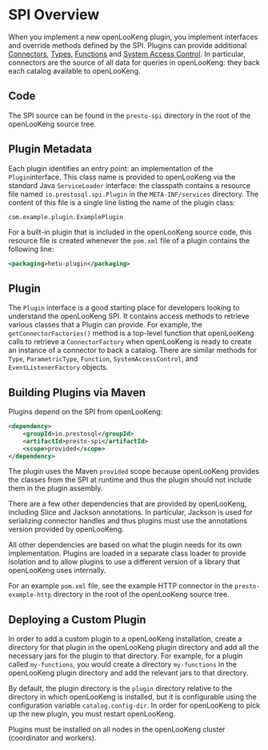 
# SPI Overview

When you implement a new openLooKeng plugin, you implement interfaces and override methods defined by the SPI. Plugins can provide additional [Connectors](./connectors.md), [Types](./types.md), [Functions](./functions.md) and [System Access Control](./system-access-control.md). In particular, connectors are the source of all data for queries in openLooKeng: they back each catalog available to openLooKeng.

## Code

The SPI source can be found in the `presto-spi` directory in the root of the openLooKeng source tree.

## Plugin Metadata

Each plugin identifies an entry point: an implementation of the `Plugin`interface. This class name is provided to openLooKeng via the standard Java `ServiceLoader` interface: the classpath contains a resource file named `io.prestosql.spi.Plugin` in the `META-INF/services` directory. The content of this file is a single line listing the name of the plugin class:

``` 
com.example.plugin.ExamplePlugin
```

For a built-in plugin that is included in the openLooKeng source code, this resource file is created whenever the `pom.xml` file of a plugin contains the following line:

``` xml
<packaging>hetu-plugin</packaging>
```

## Plugin

The `Plugin` interface is a good starting place for developers looking to understand the openLooKeng SPI. It contains access methods to retrieve various classes that a Plugin can provide. For example, the `getConnectorFactories()` method is a top-level function that openLooKeng calls to retrieve a `ConnectorFactory` when openLooKeng is ready to create an instance of a connector to back a catalog. There are similar methods for `Type`, `ParametricType`, `Function`, `SystemAccessControl`, and `EventListenerFactory` objects.

## Building Plugins via Maven

Plugins depend on the SPI from openLooKeng:

``` xml
<dependency>
    <groupId>io.prestosql</groupId>
    <artifactId>presto-spi</artifactId>
    <scope>provided</scope>
</dependency>
```

The plugin uses the Maven `provided` scope because openLooKeng provides the classes from the SPI at runtime and thus the plugin should not include them in the plugin assembly.

There are a few other dependencies that are provided by openLooKeng, including Slice and Jackson annotations. In particular, Jackson is used for serializing connector handles and thus plugins must use the annotations version provided by openLooKeng.

All other dependencies are based on what the plugin needs for its own implementation. Plugins are loaded in a separate class loader to provide isolation and to allow plugins to use a different version of a library that openLooKeng uses internally.

For an example `pom.xml` file, see the example HTTP connector in the `presto-example-http` directory in the root of the openLooKeng source tree.

## Deploying a Custom Plugin

In order to add a custom plugin to a openLooKeng installation, create a directory for that plugin in the openLooKeng plugin directory and add all the necessary jars for the plugin to that directory. For example, for a plugin called `my-functions`, you would create a directory `my-functions` in the openLooKeng plugin directory and add the relevant jars to that directory.

By default, the plugin directory is the `plugin` directory relative to the directory in which openLooKeng is installed, but it is configurable using the configuration variable `catalog.config-dir`. In order for openLooKeng to pick up the new plugin, you must restart openLooKeng.

Plugins must be installed on all nodes in the openLooKeng cluster (coordinator and workers).
